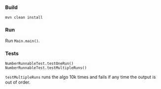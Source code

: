 ### Build

`mvn clean install`

### Run

Run `Main.main()`.

### Tests

```
NumberRunnableTest.testOneRun()
NumberRunnableTest.testMultipleRuns()
```

`testMultipleRuns` runs the algo 10k times and fails if any
time the output is out of order.